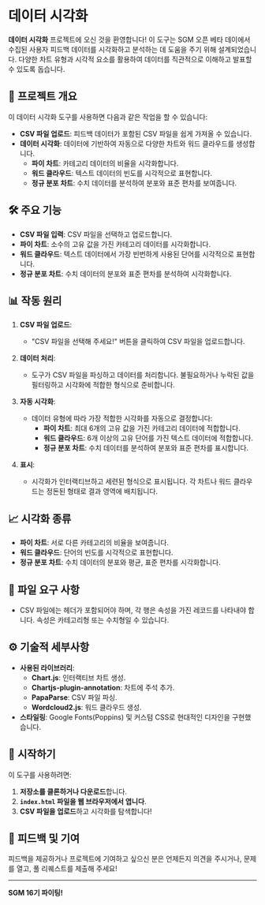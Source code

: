 # 데이터 시각화

**데이터 시각화** 프로젝트에 오신 것을 환영합니다! 이 도구는 SGM 오픈 베타 데이에서 수집된 사용자 피드백 데이터를 시각화하고 분석하는 데 도움을 주기 위해 설계되었습니다. 다양한 차트 유형과 시각적 요소를 활용하여 데이터를 직관적으로 이해하고 발표할 수 있도록 돕습니다.

## 🎯 **프로젝트 개요**

이 데이터 시각화 도구를 사용하면 다음과 같은 작업을 할 수 있습니다:

- **CSV 파일 업로드**: 피드백 데이터가 포함된 CSV 파일을 쉽게 가져올 수 있습니다.
- **데이터 시각화**: 데이터에 기반하여 자동으로 다양한 차트와 워드 클라우드를 생성합니다.
  - **파이 차트**: 카테고리 데이터의 비율을 시각화합니다.
  - **워드 클라우드**: 텍스트 데이터의 빈도를 시각적으로 표현합니다.
  - **정규 분포 차트**: 수치 데이터를 분석하여 분포와 표준 편차를 보여줍니다.

## 🛠 **주요 기능**

- **CSV 파일 입력**: CSV 파일을 선택하고 업로드합니다.
- **파이 차트**: 소수의 고유 값을 가진 카테고리 데이터를 시각화합니다.
- **워드 클라우드**: 텍스트 데이터에서 가장 빈번하게 사용된 단어를 시각적으로 표현합니다.
- **정규 분포 차트**: 수치 데이터의 분포와 표준 편차를 분석하여 시각화합니다.

## 📊 **작동 원리**

1. **CSV 파일 업로드**:
   - "CSV 파일을 선택해 주세요!" 버튼을 클릭하여 CSV 파일을 업로드합니다.

2. **데이터 처리**:
   - 도구가 CSV 파일을 파싱하고 데이터를 처리합니다. 불필요하거나 누락된 값을 필터링하고 시각화에 적합한 형식으로 준비합니다.

3. **자동 시각화**:
   - 데이터 유형에 따라 가장 적합한 시각화를 자동으로 결정합니다:
     - **파이 차트**: 최대 6개의 고유 값을 가진 카테고리 데이터에 적합합니다.
     - **워드 클라우드**: 6개 이상의 고유 단어를 가진 텍스트 데이터에 적합합니다.
     - **정규 분포 차트**: 수치 데이터를 분석하여 분포와 표준 편차를 표시합니다.

4. **표시**:
   - 시각화가 인터랙티브하고 세련된 형식으로 표시됩니다. 각 차트나 워드 클라우드는 정돈된 형태로 결과 영역에 배치됩니다.

## 📈 **시각화 종류**

- **파이 차트**: 서로 다른 카테고리의 비율을 보여줍니다.
- **워드 클라우드**: 단어의 빈도를 시각적으로 표현합니다.
- **정규 분포 차트**: 수치 데이터의 분포와 평균, 표준 편차를 시각화합니다.

## 📁 **파일 요구 사항**

- CSV 파일에는 헤더가 포함되어야 하며, 각 행은 속성을 가진 레코드를 나타내야 합니다. 속성은 카테고리형 또는 수치형일 수 있습니다.

## ⚙️ **기술적 세부사항**

- **사용된 라이브러리**:
  - **Chart.js**: 인터랙티브 차트 생성.
  - **Chartjs-plugin-annotation**: 차트에 주석 추가.
  - **PapaParse**: CSV 파일 파싱.
  - **Wordcloud2.js**: 워드 클라우드 생성.
- **스타일링**: Google Fonts(Poppins) 및 커스텀 CSS로 현대적인 디자인을 구현했습니다.

## 🚀 **시작하기**

이 도구를 사용하려면:

1. **저장소를 클론하거나 다운로드**합니다.
2. **`index.html` 파일을 웹 브라우저에서 엽니다**.
3. **CSV 파일을 업로드**하고 시각화를 탐색합니다!

## 📣 **피드백 및 기여**

피드백을 제공하거나 프로젝트에 기여하고 싶으신 분은 언제든지 의견을 주시거나, 문제를 열고, 풀 리퀘스트를 제출해 주세요!

---

**SGM 16기 파이팅!**
